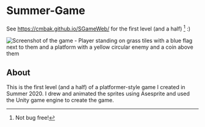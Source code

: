 # Summer-Game

See https://cmbak.github.io/SGameWeb/ for the first level (and a half) [^1] :)

![Screenshot of the game - Player standing on grass tiles with a blue flag next to them and a platform with a yellow circular enemy and a coin above them](https://github.com/cmbak/Summer-Game/assets/17798932/8ee7c4bd-cf93-46f4-b902-d7fb1fe89b6a)

## About
This is the first level (and a half) of a platformer-style game I created in Summer 2020.
I drew and animated the sprites using Asesprite and used the Unity game engine to create the game.

[^1]: Not bug free!
